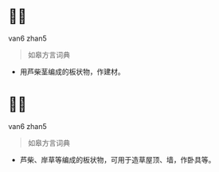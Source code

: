 # 𥭚障
van6 zhan5
> 如皋方言词典
- 用芦柴茎编成的板状物，作建材。

# 𥭚障
van6 zhan5
> 如皋方言词典
- 芦柴、岸草等编成的板状物，可用于造草屋顶、墙，作卧具等。
